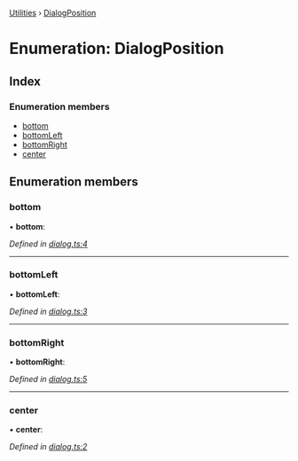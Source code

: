 [Utilities](../README.md) › [DialogPosition](dialogposition.md)

# Enumeration: DialogPosition

## Index

### Enumeration members

* [bottom](dialogposition.md#bottom)
* [bottomLeft](dialogposition.md#bottomleft)
* [bottomRight](dialogposition.md#bottomright)
* [center](dialogposition.md#center)

## Enumeration members

###  bottom

• **bottom**:

*Defined in [dialog.ts:4](https://github.com/noobiept/utilities/blob/01c66d5/source/dialog.ts#L4)*

___

###  bottomLeft

• **bottomLeft**:

*Defined in [dialog.ts:3](https://github.com/noobiept/utilities/blob/01c66d5/source/dialog.ts#L3)*

___

###  bottomRight

• **bottomRight**:

*Defined in [dialog.ts:5](https://github.com/noobiept/utilities/blob/01c66d5/source/dialog.ts#L5)*

___

###  center

• **center**:

*Defined in [dialog.ts:2](https://github.com/noobiept/utilities/blob/01c66d5/source/dialog.ts#L2)*
